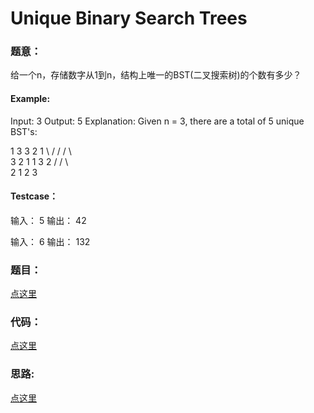 #	Unique Binary Search Trees


### 题意：
给一个n，存储数字从1到n，结构上唯一的BST(二叉搜索树)的个数有多少？

#### Example:
Input: 3
Output: 5
Explanation:
Given n = 3, there are a total of 5 unique BST's:

   1         3     3      2      1
    \       /     /      / \      \
     3     2     1      1   3      2
    /     /       \                 \
   2     1         2                 3

#### Testcase：
输入：
5
输出：
42

输入：
6
输出：
132

### 题目：
<a href="https://leetcode.com/problems/unique-binary-search-trees/" target="_blank">点这里</a>

### 代码：
<a href="./Unique_Binary_Search_Trees.js">点这里</a>

### 思路:
<a href="./tips.md">点这里</a>
